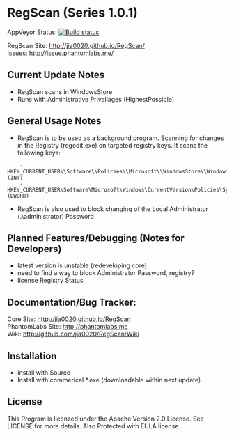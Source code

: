RegScan (Series 1.0.1)
======= 
AppVeyor Status: [![Build status](https://ci.appveyor.com/api/projects/status/iwvd7ke4vhqvanrd?svg=true)](https://ci.appveyor.com/project/jia0020/regscan)

RegScan Site: http://jia0020.github.io/RegScan/ <br>
Issues: http://issue.phantomlabs.me/

Current Update Notes
-------
- RegScan scans in WindowsStore
- Runs with Administrative Privallages (HighestPossible)

General Usage Notes
-------
- RegScan is to be used as a background program. Scanning for changes in the Registry (regedit.exe) on targeted registry keys. It scans the following keys:
```
    - HKEY_CURRENT_USER\\Software\\Policies\\Microsoft\\WindowsStore\\WindowsStore (INT)
    - HKEY_CURRENT_USER\Software\Microsoft\Windows\CurrentVersion\Policies\System\\DisableChangePassword (DWORD)
```
- RegScan is also used to block changing of the Local Administrator (.\administrator) Password

Planned Features/Debugging (Notes for Developers)
------
- latest version is unstable (redeveloping core)
- need to find a way to block Administrator Password, registry?
- license Registry Status

Documentation/Bug Tracker:
-------
Core Site: http://jia0020.github.io/RegScan <br>
PhantomLabs Site: http://phantomlabs.me <br>
Wiki: http://github.com/jia0020/RegScan/Wiki <br>



Installation
-------
- install with Source
- Install with commerical *.exe (downloadable within next update)

License
-------
This Program is licensed under the Apache Version 2.0 License. See LICENSE for more details.
Also Protected with EULA license.
